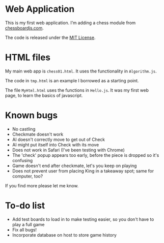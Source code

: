 # Web Application
This is my first web application. I'm adding a chess module from [chessboardjs.com](chessboardjs.com).

The code is released under the [MIT License](https://github.com/oakmac/chessboardjs/blob/master/LICENSE.md).

# HTML files
My main web app is `chess01.html`. It uses the functionality in `Algorithm.js`.

The code in `tmp.html` is an example I borrowed as a starting point.

The file `MyHtml.html` uses the functions in `Hello.js`.
It was my first web page, to learn the basics of javascript.

# Known bugs
* No castling
* Checkmate doesn't work
* AI doesn't correctly move to get out of Check
* AI might put itself into Check with its move
* Does not work in Safari (I've been testing with Chrome)
* The 'check' popup appears too early, before the piece is dropped so it's confusing
* Game doesn't end after checkmate, let's you keep on playing
* Does not prevent user from placing King in a takeaway spot; same for computer, too?

If you find more please let me know.

# To-do list
* Add test boards to load in to make testing easier, so you don't have to play a full game
* Fix all bugs!
* Incorporate database on host to store game history
